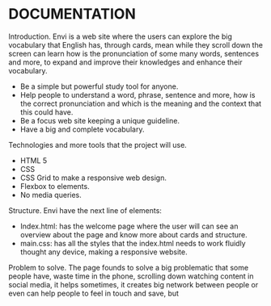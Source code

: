 # DOCUMENTATION

Introduction.
Envi is a web site where the users can explore the big vocabulary that English has, through cards, mean while they scroll down the screen can learn how is the pronunciation of some many words, sentences and more, to expand and improve their knowledges and enhance their vocabulary.

* Be a simple but powerful study tool for anyone.
* Help people to understand a word, phrase, sentence and more, how is the correct pronunciation and which is the meaning and the context that this could have.
* Be a focus web site keeping a unique guideline.
* Have a big and complete vocabulary.

Technologies and more tools that the project will use. 
* HTML 5
* CSS
* CSS Grid to make a responsive web design.
* Flexbox to elements.
* No media queries.

Structure.
Envi have the next line of elements:
* Index.html: has the welcome page where the user will can see an overview about the page and know more about cards and structure.
* main.css: has all the styles that the index.html needs to work fluidly thought any device, making a responsive website.

Problem to solve.
The page founds to solve a big problematic that some people have, waste time in the phone, scrolling down watching content in social media, it helps sometimes, it creates big network between people or even can help people to feel in touch and save, but
